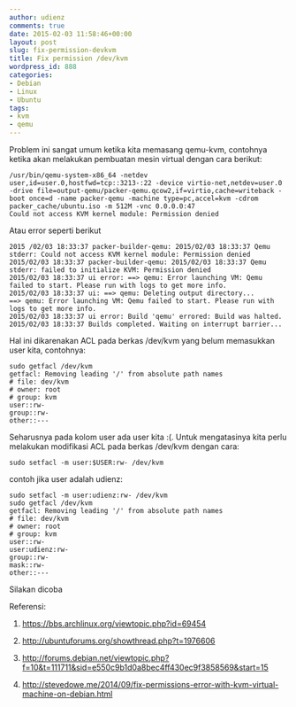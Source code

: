 ```yaml
---
author: udienz
comments: true
date: 2015-02-03 11:58:46+00:00
layout: post
slug: fix-permission-devkvm
title: Fix permission /dev/kvm
wordpress_id: 888
categories:
- Debian
- Linux
- Ubuntu
tags:
- kvm
- qemu
---
```


Problem ini sangat umum ketika kita memasang qemu-kvm, contohnya ketika akan melakukan pembuatan mesin virtual dengan cara berikut:


    
    /usr/bin/qemu-system-x86_64 -netdev user,id=user.0,hostfwd=tcp::3213-:22 -device virtio-net,netdev=user.0 -drive file=output-qemu/packer-qemu.qcow2,if=virtio,cache=writeback -boot once=d -name packer-qemu -machine type=pc,accel=kvm -cdrom packer_cache/ubuntu.iso -m 512M -vnc 0.0.0.0:47
    Could not access KVM kernel module: Permission denied



Atau error seperti berikut


    
    2015 /02/03 18:33:37 packer-builder-qemu: 2015/02/03 18:33:37 Qemu stderr: Could not access KVM kernel module: Permission denied
    2015/02/03 18:33:37 packer-builder-qemu: 2015/02/03 18:33:37 Qemu stderr: failed to initialize KVM: Permission denied
    2015/02/03 18:33:37 ui error: ==> qemu: Error launching VM: Qemu failed to start. Please run with logs to get more info.
    2015/02/03 18:33:37 ui: ==> qemu: Deleting output directory...
    ==> qemu: Error launching VM: Qemu failed to start. Please run with logs to get more info.
    2015/02/03 18:33:37 ui error: Build 'qemu' errored: Build was halted.
    2015/02/03 18:33:37 Builds completed. Waiting on interrupt barrier...



Hal ini dikarenakan ACL pada berkas /dev/kvm yang belum memasukkan user kita, contohnya:


    
    sudo getfacl /dev/kvm
    getfacl: Removing leading '/' from absolute path names
    # file: dev/kvm
    # owner: root
    # group: kvm
    user::rw-
    group::rw-
    other::---
    



Seharusnya pada kolom user ada user kita :(. Untuk mengatasinya kita perlu melakukan modifikasi ACL pada berkas /dev/kvm dengan cara:


    
    sudo setfacl -m user:$USER:rw- /dev/kvm



contoh jika user adalah udienz:


    
    sudo setfacl -m user:udienz:rw- /dev/kvm
    sudo getfacl /dev/kvm
    getfacl: Removing leading '/' from absolute path names
    # file: dev/kvm
    # owner: root
    # group: kvm
    user::rw-
    user:udienz:rw-
    group::rw-
    mask::rw-
    other::---
    



Silakan dicoba

Referensi:




    
  1. https://bbs.archlinux.org/viewtopic.php?id=69454

    
  2. http://ubuntuforums.org/showthread.php?t=1976606

    
  3. http://forums.debian.net/viewtopic.php?f=10&t=111711&sid=e550c9b1d0a8bec4ff430ec9f3858569&start=15

    
  4. http://stevedowe.me/2014/09/fix-permissions-error-with-kvm-virtual-machine-on-debian.html


